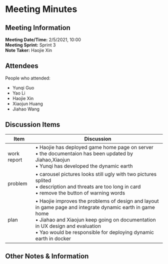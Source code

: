 # Meeting Minutes
## Meeting Information
**Meeting Date/Time:** 2/5/2021, 10:00   
**Meeting Sprint:** Sprint 3  
**Note Taker:** Haojie Xin  

## Attendees
People who attended:
- Yunqi Guo
- Yao Li
- Haojie Xin
- Xiaojun Huang
- Jiahao Wang

## Discussion Items

Item | Discussion
------- | -------
work  report | • Haojie has deployed game home page on server<br>• the documentaion has been updated by Jiahao,Xiaojun<br>• Yunqi has developed the dynamic earth
problem      | • carousel pictures looks still ugly with two pictures splited <br>• description and threats are too long in card<br>• remove the button of warning words
plan         | • Haojie improves the problems of design and layout in game page and integrate dynamic earth in game home<br>• Jiahao and Xiaojun keep going on documentation in UX design and evaluation<br>• Yao would be responsible for deploying dynamic earth in docker

## Other Notes & Information
